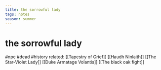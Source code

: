 ```yaml
---
title: the sorrowful lady
tags: notes
season: summer
---
```

 
# the sorrowful lady
#npc #dead #history 
related:
[[Tapestry of Grief]]
[[Haudh Ninlaith]]
[[The Star-Violet Lady]]
[[Duke Armatage Volantis]]
[[The black oak fight]]
